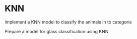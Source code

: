 # KNN

Implement a KNN model to classify the animals in to categorie

Prepare a model for glass classification using KNN
